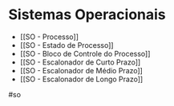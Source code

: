 # Sistemas Operacionais

- [[SO - Processo]]
- [[SO - Estado de Processo]]
- [[SO - Bloco de Controle do Processo]]
- [[SO - Escalonador de Curto Prazo]]
- [[SO - Escalonador de Médio Prazo]]
- [[SO - Escalonador de Longo Prazo]]

#so